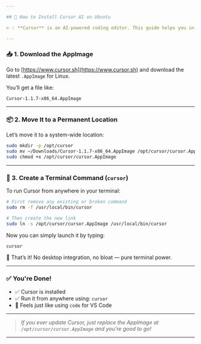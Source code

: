 ```yaml
---

## 🧠 How to Install Cursor AI on Ubuntu

> 💡 **Cursor** is an AI-powered coding editor. This guide helps you install it on Ubuntu and launch it from the terminal using the command `cursor`, just like you do with `code` for VS Code.

---
```


### 📥 1. Download the AppImage

Go to [https://www.cursor.sh](https://www.cursor.sh) and download the latest `.AppImage` for Linux.

You’ll get a file like:

```
Cursor-1.1.7-x86_64.AppImage
```

---

### 📦 2. Move It to a Permanent Location

Let’s move it to a system-wide location:

```bash
sudo mkdir -p /opt/cursor
sudo mv ~/Downloads/Cursor-1.1.7-x86_64.AppImage /opt/cursor/cursor.AppImage
sudo chmod +x /opt/cursor/cursor.AppImage
```

---

### 🔗 3. Create a Terminal Command (`cursor`)

To run Cursor from anywhere in your terminal:

```bash
# First remove any existing or broken command
sudo rm -f /usr/local/bin/cursor

# Then create the new link
sudo ln -s /opt/cursor/cursor.AppImage /usr/local/bin/cursor
```

Now you can simply launch it by typing:

```bash
cursor
```

🎉 That’s it! No desktop integration, no bloat — pure terminal power.

---

### ✅ You're Done!

* ✅ Cursor is installed
* ✅ Run it from anywhere using: `cursor`
* 🧠 Feels just like using `code` for VS Code

---

> *If you ever update Cursor, just replace the AppImage at `/opt/cursor/cursor.AppImage` and you're good to go!*

---

